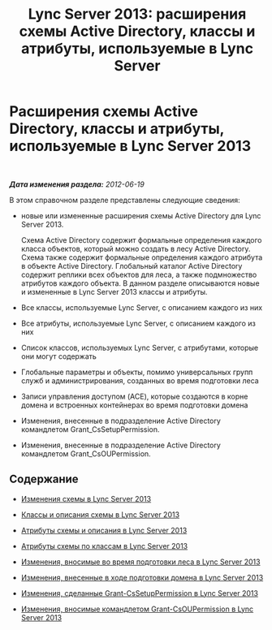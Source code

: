 ﻿---
title: 'Lync Server 2013: расширения схемы Active Directory, классы и атрибуты, используемые в Lync Server'
TOCTitle: Расширения схемы Active Directory, классы и атрибуты, используемые в Lync Server 2013
ms:assetid: 579bfa5a-9443-46dd-9a8e-07d00ba2824d
ms:mtpsurl: https://technet.microsoft.com/ru-ru/library/Gg398379(v=OCS.15)
ms:contentKeyID: 49309831
ms.date: 05/19/2016
mtps_version: v=OCS.15
ms.translationtype: HT
---

# Расширения схемы Active Directory, классы и атрибуты, используемые в Lync Server 2013

 

_**Дата изменения раздела:** 2012-06-19_

В этом справочном разделе представлены следующие сведения:

  - новые или измененные расширения схемы Active Directory для Lync Server 2013.
    
    Схема Active Directory содержит формальные определения каждого класса объектов, который можно создать в лесу Active Directory. Схема также содержит формальные определения каждого атрибута в объекте Active Directory. Глобальный каталог Active Directory содержит реплики всех объектов для леса, а также подмножество атрибутов каждого объекта. В данном разделе описываются новые и измененные в Lync Server 2013 классы и атрибуты.

  - Все классы, используемые Lync Server, с описанием каждого из них

  - Все атрибуты, используемые Lync Server, с описанием каждого из них

  - Список классов, используемых Lync Server, с атрибутами, которые они могут содержать

  - Глобальные параметры и объекты, помимо универсальных групп служб и администрирования, созданных во время подготовки леса

  - Записи управления доступом (ACE), которые создаются в корне домена и встроенных контейнерах во время подготовки домена

  - Изменения, внесенные в подразделение Active Directory командлетом Grant\_CsSetupPermission.

  - Изменения, внесенные в подразделение Active Directory командлетом Grant\_CsOUPermission.

## Содержание

  - [Изменения схемы в Lync Server 2013](lync-server-2013-schema-changes-in-lync-server-2013.md)

  - [Классы и описания схемы в Lync Server 2013](lync-server-2013-schema-classes-and-descriptions.md)

  - [Атрибуты схемы и описания в Lync Server 2013](lync-server-2013-schema-attributes-and-descriptions.md)

  - [Атрибуты схемы по классам в Lync Server 2013](lync-server-2013-schema-attributes-by-class.md)

  - [Изменения, вносимые во время подготовки леса в Lync Server 2013](lync-server-2013-changes-made-by-forest-preparation.md)

  - [Изменения, внесенные в ходе подготовки домена в Lync Server 2013](lync-server-2013-changes-made-by-domain-preparation.md)

  - [Изменения, сделанные Grant-CsSetupPermission в Lync Server 2013](lync-server-2013-changes-made-by-https://docs.microsoft.com/en-us/powershell/module/skype/Grant-CsSetupPermission)

  - [Изменения, вносимые командлетом Grant-CsOUPermission в Lync Server 2013](lync-server-2013-changes-made-by-https://docs.microsoft.com/en-us/powershell/module/skype/Grant-CsOUPermission)

